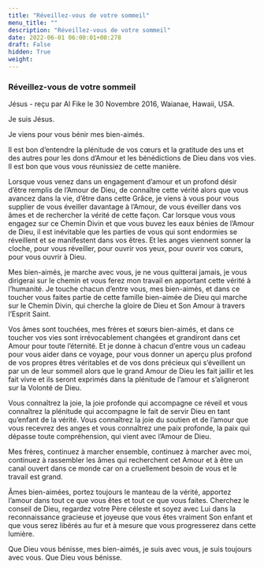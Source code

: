 ```yaml
---
title: "Réveillez-vous de votre sommeil"
menu_title: ""
description: "Réveillez-vous de votre sommeil"
date: 2022-06-01 06:00:01+00:278
draft: False
hidden: True
weight:
---
```

### Réveillez-vous de votre sommeil

Jésus - reçu par Al Fike le 30 Novembre 2016, Waianae, Hawaii, USA.

Je suis Jésus.

Je viens pour vous bénir mes bien-aimés.

Il est bon d’entendre la plénitude de vos cœurs et la gratitude des uns et des autres pour les dons d’Amour et les bénédictions de Dieu dans vos vies. Il est bon que vous vous réunissiez de cette manière.

Lorsque vous venez dans un engagement d’amour et un profond désir d’être remplis de l’Amour de Dieu, de connaître cette vérité alors que vous avancez dans la vie, d’être dans cette Grâce, je viens à vous pour vous supplier de vous éveiller davantage à l’Amour, de vous éveiller dans vos âmes et de rechercher la vérité de cette façon. Car lorsque vous vous engagez sur ce Chemin Divin et que vous buvez les eaux bénies de l’Amour de Dieu, il est inévitable que les parties de vous qui sont endormies se réveillent et se manifestent dans vos êtres. Et les anges viennent sonner la cloche, pour vous réveiller, pour ouvrir vos yeux, pour ouvrir vos cœurs, pour vous ouvrir à Dieu.

Mes bien-aimés, je marche avec vous, je ne vous quitterai jamais, je vous dirigerai sur le chemin et vous ferez mon travail en apportant cette vérité à l’humanité. Je touche chacun d’entre vous, mes bien-aimés, et dans ce toucher vous faites partie de cette famille bien-aimée de Dieu qui marche sur le Chemin Divin, qui cherche la gloire de Dieu et Son Amour à travers l’Esprit Saint.

Vos âmes sont touchées, mes frères et sœurs bien-aimés, et dans ce toucher vos vies sont irrévocablement changées et grandiront dans cet Amour pour toute l’éternité. Et je donne à chacun d’entre vous un cadeau pour vous aider dans ce voyage, pour vous donner un aperçu plus profond de vos propres êtres véritables et de vos dons précieux qui s’éveillent un par un de leur sommeil alors que le grand Amour de Dieu les fait jaillir et les fait vivre et ils seront exprimés dans la plénitude de l’amour et s’aligneront sur la Volonté de Dieu.

Vous connaîtrez la joie, la joie profonde qui accompagne ce réveil et vous connaîtrez la plénitude qui accompagne le fait de servir Dieu en tant qu’enfant de la vérité. Vous connaîtrez la joie du soutien et de l’amour que vous recevrez des anges et vous connaîtrez une paix profonde, la paix qui dépasse toute compréhension, qui vient avec l’Amour de Dieu.

Mes frères, continuez à marcher ensemble, continuez à marcher avec moi, continuez à rassembler les âmes qui recherchent cet Amour et à être un canal ouvert dans ce monde car on a cruellement besoin de vous et le travail est grand.

Âmes bien-aimées, portez toujours le manteau de la vérité, apportez l’amour dans tout ce que vous êtes et tout ce que vous faites. Cherchez le conseil de Dieu, regardez votre Père céleste et soyez avec Lui dans la reconnaissance gracieuse et joyeuse que vous êtes vraiment Son enfant et que vous serez libérés au fur et à mesure que vous progresserez dans cette lumière.

Que Dieu vous bénisse, mes bien-aimés, je suis avec vous, je suis toujours avec vous. Que Dieu vous bénisse.
